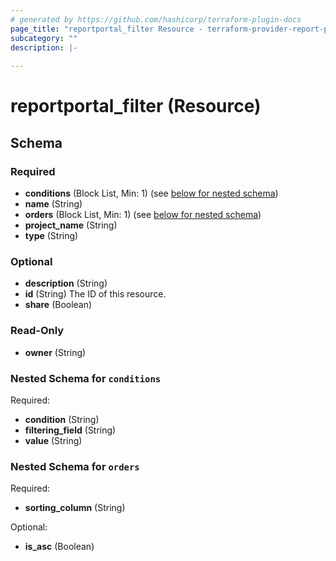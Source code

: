 ```yaml
---
# generated by https://github.com/hashicorp/terraform-plugin-docs
page_title: "reportportal_filter Resource - terraform-provider-report-portal"
subcategory: ""
description: |-
  
---
```


# reportportal_filter (Resource)





<!-- schema generated by tfplugindocs -->
## Schema

### Required

- **conditions** (Block List, Min: 1) (see [below for nested schema](#nestedblock--conditions))
- **name** (String)
- **orders** (Block List, Min: 1) (see [below for nested schema](#nestedblock--orders))
- **project_name** (String)
- **type** (String)

### Optional

- **description** (String)
- **id** (String) The ID of this resource.
- **share** (Boolean)

### Read-Only

- **owner** (String)

<a id="nestedblock--conditions"></a>
### Nested Schema for `conditions`

Required:

- **condition** (String)
- **filtering_field** (String)
- **value** (String)


<a id="nestedblock--orders"></a>
### Nested Schema for `orders`

Required:

- **sorting_column** (String)

Optional:

- **is_asc** (Boolean)


